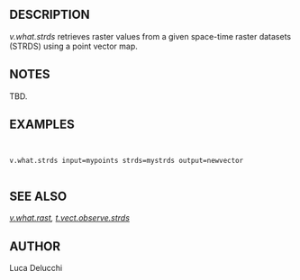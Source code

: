 
## DESCRIPTION

*v.what.strds* retrieves raster values from a given space-time raster datasets
(STRDS) using a point vector map.

## NOTES

TBD.

## EXAMPLES

```


v.what.strds input=mypoints strds=mystrds output=newvector


```

## SEE ALSO

*[v.what.rast](v.what.rast.html),
[t.vect.observe.strds](t.vect.observe.strds.html)*

## AUTHOR

Luca Delucchi
